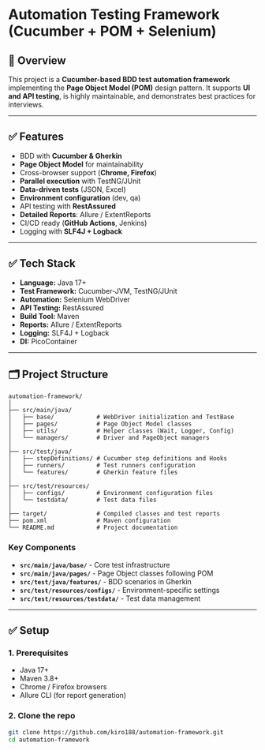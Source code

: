 # Automation Testing Framework (Cucumber + POM + Selenium)

## 📌 Overview
This project is a **Cucumber-based BDD test automation framework** implementing the **Page Object Model (POM)** design pattern. It supports **UI and API testing**, is highly maintainable, and demonstrates best practices for interviews.

---

## ✅ Features
- BDD with **Cucumber & Gherkin**
- **Page Object Model** for maintainability
- Cross-browser support (**Chrome, Firefox**)
- **Parallel execution** with TestNG/JUnit
- **Data-driven tests** (JSON, Excel)
- **Environment configuration** (dev, qa)
- API testing with **RestAssured**
- **Detailed Reports**: Allure / ExtentReports
- CI/CD ready (**GitHub Actions**, Jenkins)
- Logging with **SLF4J + Logback**

---

## ✅ Tech Stack
- **Language:** Java 17+
- **Test Framework:** Cucumber-JVM, TestNG/JUnit
- **Automation:** Selenium WebDriver
- **API Testing:** RestAssured
- **Build Tool:** Maven
- **Reports:** Allure / ExtentReports
- **Logging:** SLF4J + Logback
- **DI:** PicoContainer

---

## 🗂 Project Structure

```
automation-framework/
│
├── src/main/java/
│   ├── base/            # WebDriver initialization and TestBase
│   ├── pages/           # Page Object Model classes
│   ├── utils/           # Helper classes (Wait, Logger, Config)
│   └── managers/        # Driver and PageObject managers
│
├── src/test/java/
│   ├── stepDefinitions/ # Cucumber step definitions and Hooks
│   ├── runners/         # Test runners configuration
│   └── features/        # Gherkin feature files
│
├── src/test/resources/
│   ├── configs/         # Environment configuration files
│   └── testdata/        # Test data files
│
├── target/              # Compiled classes and test reports
├── pom.xml              # Maven configuration
└── README.md            # Project documentation
```

### Key Components

- **`src/main/java/base/`** - Core test infrastructure
- **`src/main/java/pages/`** - Page Object classes following POM
- **`src/test/java/features/`** - BDD scenarios in Gherkin
- **`src/test/resources/configs/`** - Environment-specific settings
- **`src/test/resources/testdata/`** - Test data management

---

## ✅ Setup
### **1. Prerequisites**
- Java 17+
- Maven 3.8+
- Chrome / Firefox browsers
- Allure CLI (for report generation)

### **2. Clone the repo**
```bash
git clone https://github.com/kiro188/automation-framework.git
cd automation-framework